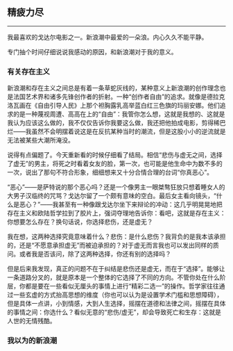 ## 精疲力尽

---

我最喜欢的戈达尔电影之一。新浪潮中最爱的一朵浪。内心久久不能平静。

专门抽个时间仔细说说我感动的原因，和新浪潮对于我的意义。

### 有关存在主义

新浪潮和存在主义之间总是有着一条草蛇灰线的，某种意义上新浪潮的创作理念也是法国艺术界和诸多先锋创作者的折射。一种“创作者自由”的追求。就像是德拉克洛瓦画在《自由引导人民》上那个袒胸露乳高举蓝白红三色旗的玛丽安娜。他们追求的是一种蔑视周遭、高高在上的“自由”：我管你怎么想，这就是我想的、这就是我认为应该这么做的，我不仅仅告诉你我要这么做，我还把他拍成电影，剪得稀巴烂——我虽然不会明摆着说这是在反抗某种当时的潮流，但是这股小小的逆流就是无法被某些大潮所淹没。

说得有点偏题了。今天重新看的时候仔细看了结局。相信“悲伤与虚无之间，选择了虚无”的男主，将死之时看着女友的脸，第一次，也可能是他生命中为数不多的一次，说出了那句不符合形象，细细想来又十分合情合理的台词“你真恶心”。

“恶心”——是萨特说的那个恶心吗？还是一个像男主一眼桀骜狂放只想着睡女人的大男子汉临终的咒骂？戈达尔留了一个颇有意味的空白。最后女主看向镜头，“什么是恶心？”——我甚至有一种像跟戈达尔坐下来辩论的冲动：这几乎明晃晃地把存在主义和欧陆哲学拉到了胶片上，强词夺理地告诉你：看吧，这就是存在主义：你想要怎么存在？换句话说，你选择悲伤，还是虚无？

我在想，这两种选择究竟意味着什么？悲伤：是什么悲伤？我背负的是我本该承担的，还是“不愿意承担虚无”而被迫承担的？对于虚无而言我也可以发出同样的质问。或者我是否该问，除了这两种选择，你还有别的选择吗？

但是后来我发现，真正的问题不在于纠结是悲伤还是虚无，而在于“选择”。能够让一条道路分叉的，就是原本是一个整体的它选择了不同的方向。不管你处在什么阶层，你都是要在一些看似无厘头的事情上进行“精彩二选一”的操作。哲学家往往通过一些玄虚的方式抬高思想的维度（你也可以认为是设置学术门槛和思想障碍），但是具体一点讲，小到情感，大到人生选择，摇摆在道德和法律之间，摇摆在具体的事情之间：你选什么？看似无意的“悲伤/虚无”，却会导致死亡和生存：这就是人世的无情残酷。


### 我以为的新浪潮